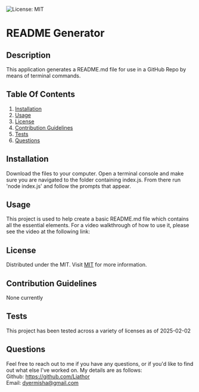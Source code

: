 ![License: MIT](https://img.shields.io/badge/License-MIT-yellow.svg)

# README Generator

## Description
This application generates a README.md file for use in a GitHub Repo by means of terminal commands.

## Table Of Contents
1. [Installation](#installation)
2. [Usage](#usage)
3. [License](#license)
4. [Contribution Guidelines](#contribution)
5. [Tests](#tests)
6. [Questions](#questions)

## Installation
Download the files to your computer. Open a terminal console and make sure you are navigated to the folder containing index.js. From there run 'node index.js' and follow the prompts that appear.

## Usage
This project is used to help create a basic README.md file which contains all the essential elements. For a video walkthrough of how to use it, please see the video at the following link:



## License
Distributed under the MIT. Visit [MIT](https://opensource.org/licenses/MIT) for more information.

## Contribution Guidelines
None currently

## Tests
This project has been tested across a variety of licenses as of 2025-02-02

## Questions
Feel free to reach out to me if you have any questions, or if you'd like to find out what else I've worked on. My details are as follows:  
  Github: https://github.com/Liathor  
  Email: dyermisha@gmail.com  
